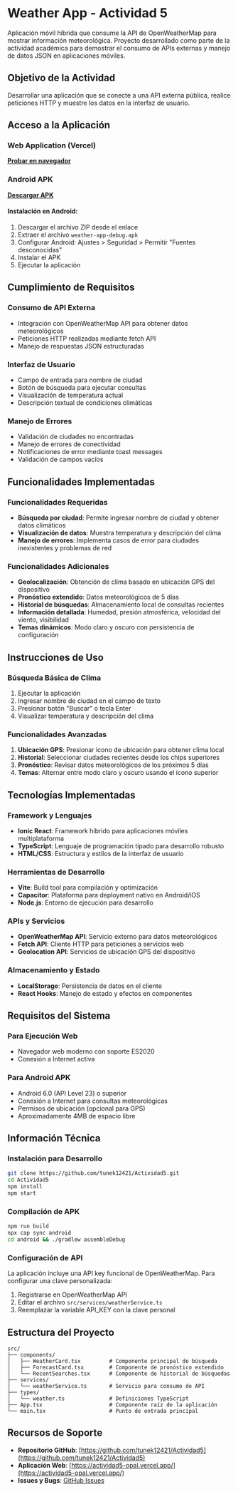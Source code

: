 # Weather App - Actividad 5

Aplicación móvil híbrida que consume la API de OpenWeatherMap para mostrar información meteorológica. Proyecto desarrollado como parte de la actividad académica para demostrar el consumo de APIs externas y manejo de datos JSON en aplicaciones móviles.

## Objetivo de la Actividad

Desarrollar una aplicación que se conecte a una API externa pública, realice peticiones HTTP y muestre los datos en la interfaz de usuario.

## Acceso a la Aplicación

### Web Application (Vercel)
**[Probar en navegador](https://actividad5-opal.vercel.app/)**

### Android APK
**[Descargar APK](https://github.com/tunek12421/Actividad5/actions/runs/17160369583/artifacts/3830059128)**

#### Instalación en Android:
1. Descargar el archivo ZIP desde el enlace
2. Extraer el archivo `weather-app-debug.apk`
3. Configurar Android: Ajustes > Seguridad > Permitir "Fuentes desconocidas"
4. Instalar el APK
5. Ejecutar la aplicación

## Cumplimiento de Requisitos

### Consumo de API Externa
- Integración con OpenWeatherMap API para obtener datos meteorológicos
- Peticiones HTTP realizadas mediante fetch API
- Manejo de respuestas JSON estructuradas

### Interfaz de Usuario
- Campo de entrada para nombre de ciudad
- Botón de búsqueda para ejecutar consultas
- Visualización de temperatura actual
- Descripción textual de condiciones climáticas

### Manejo de Errores
- Validación de ciudades no encontradas
- Manejo de errores de conectividad
- Notificaciones de error mediante toast messages
- Validación de campos vacíos

## Funcionalidades Implementadas

### Funcionalidades Requeridas
- **Búsqueda por ciudad**: Permite ingresar nombre de ciudad y obtener datos climáticos
- **Visualización de datos**: Muestra temperatura y descripción del clima
- **Manejo de errores**: Implementa casos de error para ciudades inexistentes y problemas de red

### Funcionalidades Adicionales
- **Geolocalización**: Obtención de clima basado en ubicación GPS del dispositivo
- **Pronóstico extendido**: Datos meteorológicos de 5 días
- **Historial de búsquedas**: Almacenamiento local de consultas recientes
- **Información detallada**: Humedad, presión atmosférica, velocidad del viento, visibilidad
- **Temas dinámicos**: Modo claro y oscuro con persistencia de configuración

## Instrucciones de Uso

### Búsqueda Básica de Clima
1. Ejecutar la aplicación
2. Ingresar nombre de ciudad en el campo de texto
3. Presionar botón "Buscar" o tecla Enter
4. Visualizar temperatura y descripción del clima

### Funcionalidades Avanzadas
1. **Ubicación GPS**: Presionar icono de ubicación para obtener clima local
2. **Historial**: Seleccionar ciudades recientes desde los chips superiores
3. **Pronóstico**: Revisar datos meteorológicos de los próximos 5 días
4. **Temas**: Alternar entre modo claro y oscuro usando el icono superior

## Tecnologías Implementadas

### Framework y Lenguajes
- **Ionic React**: Framework híbrido para aplicaciones móviles multiplataforma
- **TypeScript**: Lenguaje de programación tipado para desarrollo robusto
- **HTML/CSS**: Estructura y estilos de la interfaz de usuario

### Herramientas de Desarrollo
- **Vite**: Build tool para compilación y optimización
- **Capacitor**: Plataforma para deployment nativo en Android/iOS
- **Node.js**: Entorno de ejecución para desarrollo

### APIs y Servicios
- **OpenWeatherMap API**: Servicio externo para datos meteorológicos
- **Fetch API**: Cliente HTTP para peticiones a servicios web
- **Geolocation API**: Servicios de ubicación GPS del dispositivo

### Almacenamiento y Estado
- **LocalStorage**: Persistencia de datos en el cliente
- **React Hooks**: Manejo de estado y efectos en componentes

## Requisitos del Sistema

### Para Ejecución Web
- Navegador web moderno con soporte ES2020
- Conexión a Internet activa

### Para Android APK
- Android 6.0 (API Level 23) o superior
- Conexión a Internet para consultas meteorológicas
- Permisos de ubicación (opcional para GPS)
- Aproximadamente 4MB de espacio libre

## Información Técnica

### Instalación para Desarrollo
```bash
git clone https://github.com/tunek12421/Actividad5.git
cd Actividad5
npm install
npm start
```

### Compilación de APK
```bash
npm run build
npx cap sync android
cd android && ./gradlew assembleDebug
```

### Configuración de API
La aplicación incluye una API key funcional de OpenWeatherMap. Para configurar una clave personalizada:
1. Registrarse en OpenWeatherMap API
2. Editar el archivo `src/services/weatherService.ts`
3. Reemplazar la variable API_KEY con la clave personal

## Estructura del Proyecto

```
src/
├── components/
│   ├── WeatherCard.tsx         # Componente principal de búsqueda
│   ├── ForecastCard.tsx        # Componente de pronóstico extendido
│   └── RecentSearches.tsx      # Componente de historial de búsquedas
├── services/
│   └── weatherService.ts       # Servicio para consumo de API
├── types/
│   └── weather.ts              # Definiciones TypeScript
├── App.tsx                     # Componente raíz de la aplicación
└── main.tsx                    # Punto de entrada principal
```

## Recursos de Soporte

- **Repositorio GitHub**: [https://github.com/tunek12421/Actividad5](https://github.com/tunek12421/Actividad5)
- **Aplicación Web**: [https://actividad5-opal.vercel.app/](https://actividad5-opal.vercel.app/)
- **Issues y Bugs**: [GitHub Issues](https://github.com/tunek12421/Actividad5/issues)
